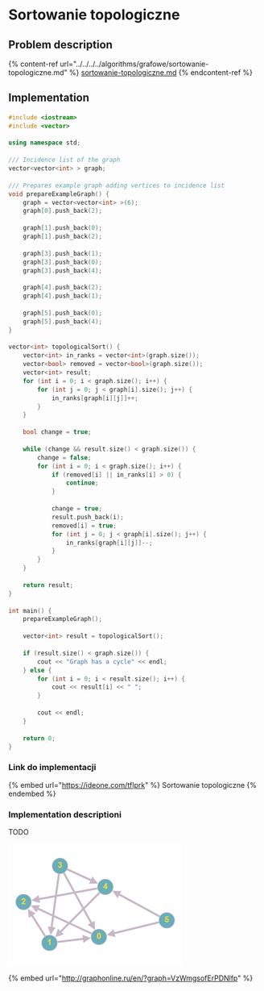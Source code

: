 # Sortowanie topologiczne

## Problem description

{% content-ref url="../../../../algorithms/grafowe/sortowanie-topologiczne.md" %}
[sortowanie-topologiczne.md](../../../../algorithms/grafowe/sortowanie-topologiczne.md)
{% endcontent-ref %}

## Implementation

```cpp
#include <iostream>
#include <vector>

using namespace std;

/// Incidence list of the graph
vector<vector<int> > graph;

/// Prepares example graph adding vertices to incidence list
void prepareExampleGraph() {
    graph = vector<vector<int> >(6);
    graph[0].push_back(2);

    graph[1].push_back(0);
    graph[1].push_back(2);

    graph[3].push_back(1);
    graph[3].push_back(0);
    graph[3].push_back(4);

    graph[4].push_back(2);
    graph[4].push_back(1);

    graph[5].push_back(0);
    graph[5].push_back(4);
}

vector<int> topologicalSort() {
    vector<int> in_ranks = vector<int>(graph.size());
    vector<bool> removed = vector<bool>(graph.size());
    vector<int> result;
    for (int i = 0; i < graph.size(); i++) {
        for (int j = 0; j < graph[i].size(); j++) {
            in_ranks[graph[i][j]]++;
        }
    }

    bool change = true;

    while (change && result.size() < graph.size()) {
        change = false;
        for (int i = 0; i < graph.size(); i++) {
            if (removed[i] || in_ranks[i] > 0) {
                continue;
            }

            change = true;
            result.push_back(i);
            removed[i] = true;
            for (int j = 0; j < graph[i].size(); j++) {
                in_ranks[graph[i][j]]--;
            }
        }
    }

    return result;
}

int main() {
    prepareExampleGraph();
    
    vector<int> result = topologicalSort();
    
    if (result.size() < graph.size()) {
        cout << "Graph has a cycle" << endl;
    } else {
        for (int i = 0; i < result.size(); i++) {
            cout << result[i] << " ";
        }

        cout << endl;
    }

    return 0;
}
```

### Link do implementacji

{% embed url="https://ideone.com/tfIprk" %}
Sortowanie topologiczne
{% endembed %}

### Implementation descriptioni

TODO

![Przykładowy graf wykorzystany w implementacji](../../../../.gitbook/assets/example_graph_topological_sort.png)

{% embed url="http://graphonline.ru/en/?graph=VzWmgsofErPDNlfp" %}
